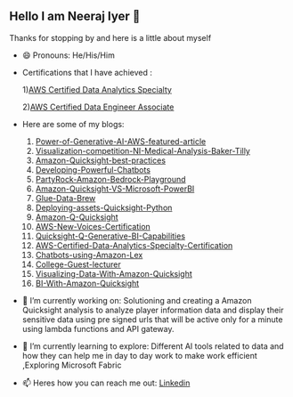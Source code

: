 ## Hello I am Neeraj Iyer 👋
Thanks for stopping by and here is a little about myself

- 😄 Pronouns: He/His/Him
-  Certifications that I have achieved :

  	1)[AWS Certified Data Analytics Specialty](https://drive.google.com/file/d/1r0EamLqKf4rlPcuIvsdHP2XYWRV5jk_G/view?usp=drive_link)
   
      2)[AWS Certified Data Engineer Associate](https://drive.google.com/file/d/1UYTcZpXJ7ZiqKLAWLcTeJGeEPvb7ejLN/view?usp=drive_link)
- Here are some of my blogs:   
     1) [Power-of-Generative-AI-AWS-featured-article](https://aws.amazon.com/blogs/training-and-certification/three-it-experts-skills-generative-ai/)
     2) [Visualization-competition-NI-Medical-Analysis-Baker-Tilly](https://community.amazonquicksight.com/t/2023-h2-amazon-quicksight-partners-viz-challenge-winners/24144)       
  3) [Amazon-Quicksight-best-practices](https://community.aws/content/2qtjtkhao6IdTyHrmDEVQublzcq/best-practices-for-amazon-quicksight)
  4) [Developing-Powerful-Chatbots](https://www.bakertilly.com/insights/developing-powerful-chatbots-using-amazon-lex)
  5) [PartyRock-Amazon-Bedrock-Playground](https://tinyurl.com/4h4hvuha)													
  6) [Amazon-Quicksight-VS-Microsoft-PowerBI](https://dev.to/neeraj_iyer_980804515a5da/amazon-quicksight-vs-microsoft-powerbi-32pj)
  7)  [Glue-Data-Brew](https://dev.to/neeraj_iyer_980804515a5da/glue-data-brew-data-profiling-data-quality-1dio)
  8)  [Deploying-assets-Quicksight-Python](https://dev.to/neeraj_iyer_980804515a5da/amazon-quicksight-automating-asset-deployment-between-environments-using-python-1fbj)
  9)  [Amazon-Q-Quicksight](https://community.aws/content/2bdXbPBGkcEYF9IvK6kN87pjY8G/amazon-q-in-amazon-quicksight--generative-bi-capabilities-for-dashboard-authoring-executive-summary-data-stories)
  10) [AWS-New-Voices-Certification](https://drive.google.com/file/d/1iL2_Of4J3peP1YR8dFhOCptF5XIrcdIW/view)
  11) [Quicksight-Q-Generative-BI-Capabilities](https://dev.to/neeraj_iyer_980804515a5da/unleashing-data-insights-harnessing-amazon-quicksight-qs-generative-bi-for-transformative-18lo)
  12) [AWS-Certified-Data-Analytics-Specialty-Certification](https://dev.to/neeraj_iyer_980804515a5da/aws-certified-data-analytics-specialty-das-c01-exam-preparation-2beh)
  13) [Chatbots-using-Amazon-Lex](https://medium.com/@niyer4/introduction-to-chatbots-using-amazon-lex-84c5e863bf3)
  14) [College-Guest-lecturer](https://www.linkedin.com/posts/neerajiyer_knowledgesharing-cloudcomputing-awscloud-activity-6841123778915799040-s0PE/)
  15) [Visualizing-Data-With-Amazon-Quicksight](https://www.bakertilly.com/insights/visualizing-your-data-with-amazon-quicksight)
  16) [BI-With-Amazon-Quicksight](https://www.bakertilly.com/insights/understanding-your-business-intelligence-with-amazon-quicksight)
 

  
 

             
- 🔭 I’m currently working on:
           Solutioning and creating a Amazon Quicksight analysis to analyze player information data and display their sensitive data using pre signed urls that will be active only for a minute using lambda functions and API gateway.
  
- 🌱 I’m currently learning to explore:
            Different AI tools related to data and how they can help me in day to day work to make work efficient
            ,Exploring Microsoft Fabric 


- 📫 Heres how you can reach me out: [Linkedin](https://www.linkedin.com/in/neerajiyer)



